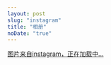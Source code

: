 ```yaml
---
layout: post
slug: "instagram"
title: "相册"
noDate: "true"
---
```


<link href="/css/instagram.css" rel="stylesheet">
<link  href="/fancybox/jquery.fancybox.css" rel="stylesheet">
<script type="text/javascript" src="http://code.jquery.com/jquery-latest.js"></script>
<script src="/js/jquery.lazyload.js"></script>
<script src="/fancybox/jquery.fancybox.js"></script>
<script src="/js/instagram.js"></script>
<div class="instagram" data-client-id="5c9e4068f0c8461bab7b23809c1cd923" data-user-id="3252885684">
    <a href="https://www.instagram.com/hongchuanwang5879" target="_blank" class="open-ins">图片来自instagram，正在加载中…</a>
</div>

